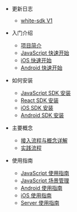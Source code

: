 * 更新日志

  * [white-sdk V1](releaseNote.md)

* 入门介绍

  * [项目简介](introduction.md)
  * [JavaScript 快速开始](js_quickstart.md)
  * [iOS 快速开始](iOS_quickstart.md)
  * [Android 快速开始](Android_quickstart.md)

* 如何安装

  * [JavaScript SDK 安装](js_SDK_install.md)
  * [React SDK 安装](react_SDK_intsall.md)
  * [iOS SDK 安装](iOS_SDK_install.md)
  * [Android SDK 安装](Android_SDK_install.md)

* 主要概念

  * [接入流程与概念详解](concept.md)
  * [实践流程](process.md)

* 使用指南

  * [JavaScript 使用指南](js_detail_api.md)
  * [JavaScript 场景管理](js_scenes_api.md)
  * [Android 使用指南](Android_detail_api.md)
  * [iOS 使用指南](iOS_detail_api.md)
  * [Server 使用指南](server_detail_api.md)

